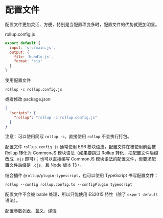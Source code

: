 # 配置文件

配置文件更加灵活、方便，特别是当配置项变多时，配置文件的优势就更加明显。

rollup.config.js

```js
export default {
  input: 'src/main.js',
  output: {
    file: 'bundle.js',
    format: 'cjs'
  }
}
```

使用配置文件

`rollup -c rollup.config.js`

或者修改 package.json

```json
{
  "scripts": {
    "rollup": "rollup -c rollup.config.js"
  }
}
```

注意：可以使用简写 `rollup -c`，直接使用 `rollup` 不会执行打包。

配置文件 `rollup.config.js` 通常使用 ES6 模块语法，配置文件在被使用前会被 Rollup 转化为 CommonJS 模块语法（如果要跳过 Rollup 转化，把配置文件后缀改成 `.mjs` 即可）；也可以直接编写 CommonJS 模块语法的配置文件，但要求配置文件后缀是 `.cjs`，且 Node 版本 13+。

结合插件 `@rollup/plugin-typescript`，也可以使用 TypeScript 书写配置文件：

`rollup --config rollup.config.ts --configPlugin typescript`

配置文件不会被 bable 处理，所以只能使用 ES2015 特性（除了 `export default` 语法）。

配置参数[列表](https://rollupjs.org/guide/en/#configuration-files)、[含义](https://rollupjs.org/guide/en/#command-line-flags)、[详情](https://rollupjs.org/guide/en/#big-list-of-options)
